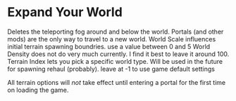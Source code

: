 # Expand Your World

Deletes the teleporting fog around and below the world. Portals (and other mods) are the only way to travel to a new world.
World Scale influences initial terrain spawning boundries. use a value between 0 and 5
World Density does not do very much currently. I find it best to leave it around 100.
Terrain Index lets you pick a specific world type. Will be used in the future for spawning rehaul (probably). leave at -1 to use game default settings

All terrain options will _not_ take effect until entering a portal for the first time on loading the game.

